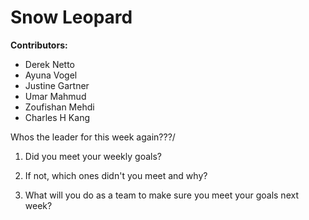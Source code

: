 # Snow Leopard

**Contributors:**
- Derek Netto 
- Ayuna Vogel 
- Justine Gartner 
- Umar Mahmud 
- Zoufishan Mehdi 
- Charles H Kang


Whos the leader for this week again???/
1. Did you meet your weekly goals?



2. If not, which ones didn't you meet and why?


3. What will you do as a team to make sure you meet your goals next week?



